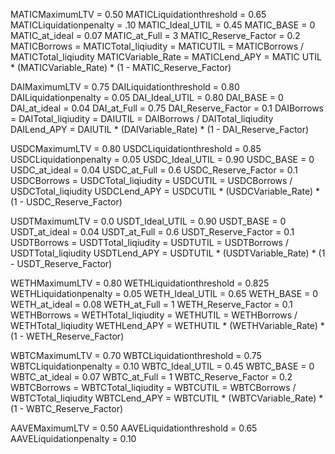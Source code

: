 MATICMaximumLTV = 0.50
MATICLiquidationthreshold = 0.65
MATICLiquidationpenalty = .10
MATIC_Ideal_UTIL = 0.45
MATIC_BASE = 0
MATIC_at_ideal = 0.07
MATIC_at_Full = 3
MATIC_Reserve_Factor = 0.2
MATICBorrows = 
MATICTotal_liqiudity = 
MATICUTIL = MATICBorrows / MATICTotal_liqiudity
MATICVariable_Rate = 
MATICLend_APY = MATIC UTIL * (MATICVariable_Rate) * (1 - MATIC_Reserve_Factor)

DAIMaximumLTV = 0.75
DAILiquidationthreshold =  0.80
DAILiquidationpenalty = 0.05
DAI_Ideal_UTIL = 0.80
DAI_BASE = 0
DAI_at_ideal = 0.04
DAI_at_Full = 0.75
DAI_Reserve_Factor = 0.1
DAIBorrows = 
DAITotal_liqiudity = 
DAIUTIL = DAIBorrows / DAITotal_liqiudity
DAILend_APY = DAIUTIL * (DAIVariable_Rate) * (1 - DAI_Reserve_Factor)

USDCMaximumLTV = 0.80
USDCLiquidationthreshold = 0.85
USDCLiquidationpenalty = 0.05
USDC_Ideal_UTIL = 0.90
USDC_BASE = 0
USDC_at_ideal = 0.04
USDC_at_Full = 0.6
USDC_Reserve_Factor = 0.1
USDCBorrows = 
USDCTotal_liqiudity = 
USDCUTIL = USDCBorrows / USDCTotal_liqiudity
USDCLend_APY = USDCUTIL * (USDCVariable_Rate) * (1 - USDC_Reserve_Factor)

USDTMaximumLTV = 0.0
USDT_Ideal_UTIL = 0.90
USDT_BASE = 0
USDT_at_ideal = 0.04
USDT_at_Full = 0.6
USDT_Reserve_Factor = 0.1
USDTBorrows = 
USDTTotal_liqiudity = 
USDTUTIL = USDTBorrows / USDTTotal_liqiudity
USDTLend_APY = USDTUTIL * (USDTVariable_Rate) * (1 - USDT_Reserve_Factor)

WETHMaximumLTV = 0.80
WETHLiquidationthreshold = 0.825
WETHLiquidationpenalty = 0.05
WETH_Ideal_UTIL = 0.65
WETH_BASE = 0
WETH_at_ideal = 0.08
WETH_at_Full = 1
WETH_Reserve_Factor = 0.1
WETHBorrows = 
WETHTotal_liqiudity = 
WETHUTIL = WETHBorrows / WETHTotal_liqiudity
WETHLend_APY = WETHUTIL * (WETHVariable_Rate) * (1 - WETH_Reserve_Factor)

WBTCMaximumLTV = 0.70
WBTCLiquidationthreshold = 0.75
WBTCLiquidationpenalty = 0.10
WBTC_Ideal_UTIL = 0.45
WBTC_BASE = 0
WBTC_at_ideal = 0.07
WBTC_at_Full = 1
WBTC_Reserve_Factor = 0.2
WBTCBorrows = 
WBTCTotal_liqiudity = 
WBTCUTIL = WBTCBorrows / WBTCTotal_liqiudity
WBTCLend_APY = WBTCUTIL * (WBTCVariable_Rate) * (1 - WBTC_Reserve_Factor)

AAVEMaximumLTV = 0.50
AAVELiquidationthreshold = 0.65
AAVELiquidationpenalty = 0.10












